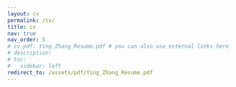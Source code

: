 ```yaml
---
layout: cv
permalink: /cv/
title: cv
nav: true
nav_order: 5
# cv_pdf: Ying_Zhang_Resume.pdf # you can also use external links here
# description: 
# toc:
#   sidebar: left
redirect_to: /assets/pdf/Ying_Zhang_Resume.pdf
---
```

